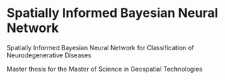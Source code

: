 # Spatially Informed Bayesian Neural Network
 Spatially Informed Bayesian Neural Network for Classification of Neurodegenerative Diseases
 
 Master thesis for the Master of Science in Geospatial Technologies
